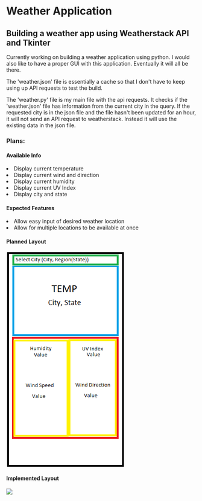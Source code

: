 # Weather Application
<h2>Building a weather app using Weatherstack API and Tkinter</h2>

Currently working on building a weather application using python. I would also like to have a proper GUI with this application. Eventually it will all be there. 

<p>The 'weather.json' file is essentially a cache so that I don't have to keep using up API requests to test the build.</p>
<p>The 'weather.py' file is my main file with the api requests. It checks if the 'weather.json' file has information from the current city in the query.
If the requested city is in the json file and the file hasn't been updated for an hour, it will not send an API request to weatherstack. Instead it will use the existing data in the json file.</p>

<h3>Plans:</h3>
<h4>Available Info</h4>
<li>Display current temperature</li>
<li>Display current wind and direction</li>
<li>Display current humidity</li>
<li>Display current UV Index</li>
<li>Display city and state</li>

<h4>Expected Features</h4>
<li>Allow easy input of desired weather location</li>
<li>Allow for multiple locations to be available at once</li>

<h4>Planned Layout</h4>
<img src='app_layout.png' />
<h4>Implemented Layout</h4>
<img src='final_layou.png' />
